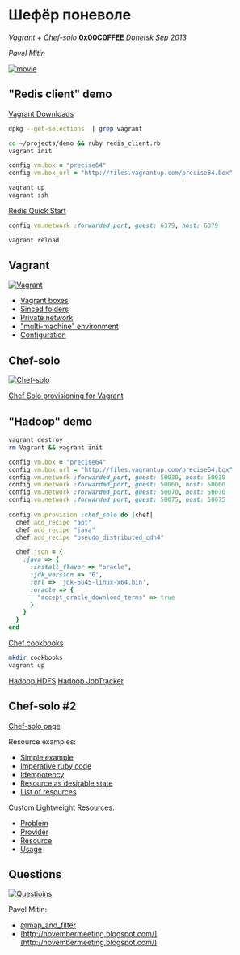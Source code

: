 Шефёр поневоле
==============

*Vagrant + Chef-solo* **0x00C0FFEE** *Donetsk Sep 2013*

*Pavel Mitin*

[![movie](http://proc.com.ua/uploads/posts/2011-01/thumbs/1295298889_shof-2.jpg)](http://proc.com.ua/films/69687-shofyor-ponevole-1958-dvdrip.html)


"Redis client" demo
-------------------

[Vagrant Downloads](http://downloads.vagrantup.com)

```bash
dpkg --get-selections  | grep vagrant
```

```bash
cd ~/projects/demo && ruby redis_client.rb
vagrant init
```

```ruby
config.vm.box = "precise64"
config.vm.box_url = "http://files.vagrantup.com/precise64.box"
```

```bash
vagrant up
vagrant ssh
```

[Redis Quick Start](http://redis.io/topics/quickstart)

```ruby
config.vm.network :forwarded_port, guest: 6379, host: 6379
```

```bash
vagrant reload
```

Vagrant
-------

[![Vagrant](http://www.hashicorp.com/images/blog/a-new-look-for-vagrant/logo_wide-cab47086.png)](http://www.hashicorp.com/blog/a-new-look-for-vagrant.html )


* [Vagrant boxes](http://www.vagrantbox.es/)
* [Sinced folders](http://docs.vagrantup.com/v2/synced-folders/)
* [Private network](http://docs.vagrantup.com/v2/networking/private_network.html)
* ["multi-machine" environment](http://docs.vagrantup.com/v2/multi-machine/index.html)
* [Configuration](http://docs.vagrantup.com/v2/providers/configuration.html)

Chef-solo
---------

[![Chef-solo](http://docs.opscode.com/_static/opscode_chef_html_logo.png)](http://www.hashicorp.com/blog/a-new-look-for-vagrant.html )

[Chef Solo provisioning for Vagrant](http://docs.vagrantup.com/v2/provisioning/chef_solo.html)

"Hadoop" demo
-------------

```bash
vagrant destroy
rm Vagrant && vagrant init
```

```ruby
config.vm.box = "precise64"
config.vm.box_url = "http://files.vagrantup.com/precise64.box"
config.vm.network :forwarded_port, guest: 50030, host: 50030
config.vm.network :forwarded_port, guest: 50060, host: 50060
config.vm.network :forwarded_port, guest: 50070, host: 50070
config.vm.network :forwarded_port, guest: 50075, host: 50075
    
config.vm.provision :chef_solo do |chef|
  chef.add_recipe "apt"
  chef.add_recipe "java"
  chef.add_recipe "pseudo_distributed_cdh4"

  chef.json = {
    :java => {
      :install_flavor => "oracle",
      :jdk_version => '6',
      :url => 'jdk-6u45-linux-x64.bin',
      :oracle => {
        "accept_oracle_download_terms" => true
      }
    }
  }
end

```

[Chef cookbooks](http://community.opscode.com/)

```bash
mkdir cookbooks
vagrant up
```

[Hadoop HDFS](http://localhost:50070)
[Hadoop JobTracker](http://localhost:50030)

Chef-solo #2
------------

[Chef-solo page](http://docs.opscode.com/chef_solo.html)

Resource examples:

* [Simple example](https://github.com/MitinPavel/pseudo_distributed_cdh4/blob/09067fdd0dd3aca43ca038620771d1f81b16be88/recipes/default.rb#L6-9)
* [Imperative ruby code](https://github.com/MitinPavel/pseudo_distributed_cdh4/blob/09067fdd0dd3aca43ca038620771d1f81b16be88/recipes/default.rb#L32-43)
* [Idempotency](https://github.com/MitinPavel/pseudo_distributed_cdh4/blob/09067fdd0dd3aca43ca038620771d1f81b16be88/recipes/default.rb#L45-50)
* [Resource as desirable state](https://github.com/MitinPavel/pseudo_distributed_cdh4/blob/09067fdd0dd3aca43ca038620771d1f81b16be88/recipes/default.rb#L81-85)
* [List of resources](http://docs.opscode.com/resource.html#resources)

Custom Lightweight Resources:

* [Problem](https://github.com/MitinPavel/pseudo_distributed_cdh4/blob/c1325a31db625c80fd5850c505ab6d4fb591dd11/recipes/default.rb#L61-116)
* [Provider](https://github.com/MitinPavel/pseudo_distributed_cdh4/blob/master/providers/hdfs_dir.rb)
* [Resource](https://github.com/MitinPavel/pseudo_distributed_cdh4/blob/master/resources/hdfs_dir.rb) 
* [Usage](https://github.com/MitinPavel/pseudo_distributed_cdh4/blob/master/recipes/default.rb#L58-67)

Questions
---------

[![Questioins](http://pics.livejournal.com/sovietdetstvo/pic/000qfxwz)](http://sovietdetstvo.livejournal.com/132921.html)

Pavel Mitin:

* [@map_and_filter](https://twitter.com/map_and_filter)
* [http://novembermeeting.blogspot.com/](http://novembermeeting.blogspot.com/)
